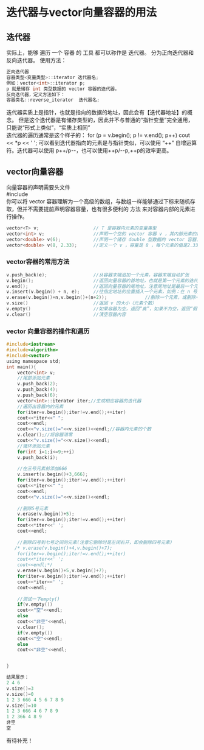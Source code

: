 # 迭代器与vector向量容器的用法
## 迭代器
实际上，能够 遍历 一个 容器 的 工具 都可以称作是 迭代器。
分为正向迭代器和反向迭代器。
使用方法：
```C
正向迭代器
容器类型<变量类型>::iterator 迭代器名;
例如：vector<int>::iterator p;
p 就是储存 int 类型数据的 vector 容器的迭代器。
反向迭代器，定义方法如下：
容器类名::reverse_iterator  迭代器名;
```
迭代器实质上是指针，也就是指向的数据的地址，因此会有【迭代器地址】的概念。
但是这个迭代器是有储存类型的，因此并不与普通的“指针变量”完全通用，只能说“形式上类似”，“实质上相同”   
迭代器的遍历通常是这个样子的：
for (p = v.begin(); p != v.end(); p++) cout << *p << ' ';
可以看到迭代器指向的元素是与指针类似，可以使用 “++” 自增运算符。迭代器可以使用 p++/p--，也可以使用++p/--p,++p的效率更高。   

## vector向量容器
向量容器的声明需要头文件   
#include<vector>   
你可以将 vector 容器理解为一个高级的数组，与数组一样能够通过下标来随机存取，但并不需要提前声明容器容量，也有很多便利的 方法 来对容器内部的元素进行操作。
```C
vector<T> v;                    // T 是容器内元素的变量类型
vector<int> v;                  //声明一个空的 vector 容器 v ，其内部元素的数据类型是 int
vector<double> v(6);            //声明一个储存 double 型数据的 vector 容器，让它具有 6 的初始容量，下标是 0~5 初始值是 0.0
vector<double> v(8, 2.33);      //定义一个 v ，容量是 8 ，每个元素的值是2.33
```
### vector容器的常用方法
```C
v.push_back(e);                 //从容器末端追加一个元素，容器末端自动扩张
v.begin();                      //返回向量容器的首地址，也就是第一个元素的迭代器地址
v.end();                        //返回向量容器的尾地址，注意尾地址是最后一个元素的下一个位置的迭代器地址
v.insert(v.begin() + n, e);     //往指定地址的位置插入一个元素，如例：在 n 号元素**前**插入num
v.erase(v.begin()+n,v.begin()+(n+2));              //删除一个元素，或删除一段元素(n到n+2)，p 为迭代器地址
v.size()                        //返回 v 的大小（元素个数）
v.empty()                       //如果容器为空，返回“真”，如果不为空，返回“假”
v.clear()                       //清空容器内容
```
### vector 向量容器的操作和遍历
```C
#include<iostream>
#include<algorithm>
#include<vector>
using namespace std;
int main(){
    vector<int> v;
    //尾部添加元素
    v.push_back(2);
    v.push_back(4);
    v.push_back(6);
    vector<int>::iterator iter;//生成相应容器的迭代器
    //遍历出容器内的元素
    for(iter=v.begin();iter!=v.end();++iter)
    cout<<*iter<<" ";
    cout<<endl;
    cout<<"v.size()="<<v.size()<<endl;//容器内元素的个数
    v.clear();//将容器清零
    cout<<"v.size()="<<v.size()<<endl;
    //循环添加元素
    for(int i=1;i<=9;++i)
    v.push_back(i);
    
    //在三号元素前添加666
    v.insert(v.begin()+3,666);
    for(iter=v.begin();iter!=v.end();++iter)
    cout<<*iter<<" ";
    cout<<endl;
    cout<<"v.size()="<<v.size()<<endl;
    
    //删除5号元素
    v.erase(v.begin()+5);
    for(iter=v.begin();iter!=v.end();++iter)
    cout<<*iter<<' ';
    cout<<endl;
    
    //删除四号到七号之间的元素(注意它删除时是左闭右开，即会删除四号元素)
   /* v.erase(v.begin()+4,v.begin()+7);
    for(iter=v.begin();iter!=v.end();++iter)
    cout<<*iter<<' ';
    cout<<endl;*/
    v.erase(v.begin()+5,v.begin()+7);
    for(iter=v.begin();iter!=v.end();++iter)
    cout<<*iter<<' ';
    cout<<endl;
    
    //测试一下empty()
    if(v.empty())
    cout<<"空"<<endl;
    else
    cout<<"非空"<<endl;
    v.clear();
    if(v.empty())
    cout<<"空"<<endl;
    else
    cout<<"非空"<<endl;


}

```
```C
结果展示：
2 4 6
v.size()=3
v.size()=0
1 2 3 666 4 5 6 7 8 9
v.size()=10
1 2 3 666 4 6 7 8 9
1 2 366 4 8 9
非空
空
```
有待补充！

